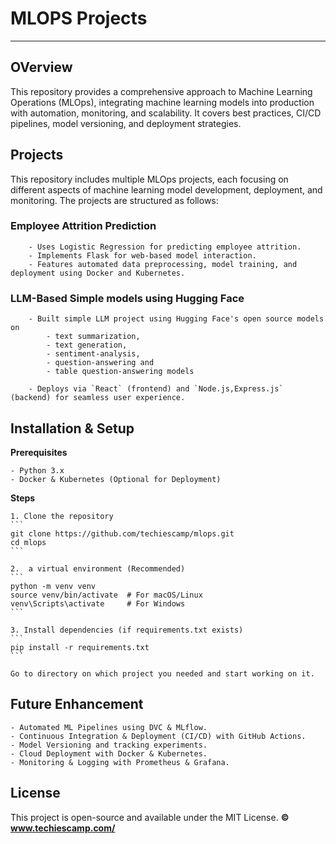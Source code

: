 # MLOPS Projects
----------------------------------------

## OVerview

This repository provides a comprehensive approach to Machine Learning Operations (MLOps), integrating machine learning models into production with automation, monitoring, and scalability. It covers best practices, CI/CD pipelines, model versioning, and deployment strategies.

## Projects

This repository includes multiple MLOps projects, each focusing on different aspects of machine learning model development, deployment, and monitoring. The projects are structured as follows:

### **Employee Attrition Prediction**

        - Uses Logistic Regression for predicting employee attrition.
        - Implements Flask for web-based model interaction.
        - Features automated data preprocessing, model training, and deployment using Docker and Kubernetes.

### **LLM-Based Simple models using Hugging Face**

        - Built simple LLM project using Hugging Face's open source models on
            - text summarization, 
            - text generation, 
            - sentiment-analysis, 
            - question-answering and 
            - table question-answering models

        - Deploys via `React` (frontend) and `Node.js,Express.js` (backend) for seamless user experience.

## Installation & Setup

**Prerequisites**

    - Python 3.x
    - Docker & Kubernetes (Optional for Deployment)

**Steps**

    1. Clone the repository
    ```
    git clone https://github.com/techiescamp/mlops.git
    cd mlops
    ```

    2.  a virtual environment (Recommended)
    ```
    python -m venv venv
    source venv/bin/activate  # For macOS/Linux
    venv\Scripts\activate     # For Windows
    ```

    3. Install dependencies (if requirements.txt exists)
    ```
    pip install -r requirements.txt
    ```

    Go to directory on which project you needed and start working on it.

## Future Enhancement

    - Automated ML Pipelines using DVC & MLflow.
    - Continuous Integration & Deployment (CI/CD) with GitHub Actions.
    - Model Versioning and tracking experiments.
    - Cloud Deployment with Docker & Kubernetes.
    - Monitoring & Logging with Prometheus & Grafana.


## License

This project is open-source and available under the MIT License.
**&copy; www.techiescamp.com/**

